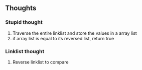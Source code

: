 ##  Thoughts

###  Stupid thought
1.  Traverse the entire linklist and store the values in a array list
2.  if array list is equal to its reversed list, return true

###  Linklist thought
1.  Reverse linklist to compare